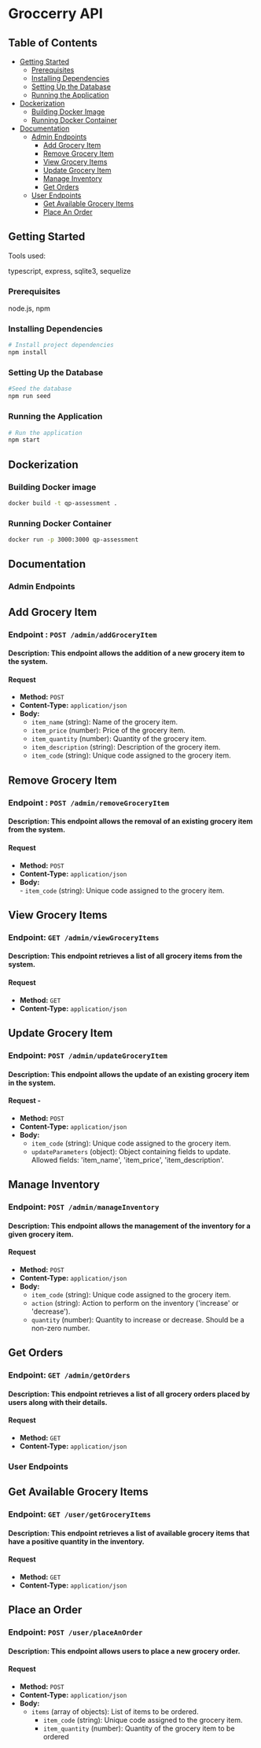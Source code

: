 
# Groccerry API


## Table of Contents

- [Getting Started](#getting-started)
  - [Prerequisites](#prerequisites)
  - [Installing Dependencies](#installing-dependencies)
  - [Setting Up the Database](#setting-up-the-database)
  - [Running the Application](#running-the-application)
- [Dockerization](#dockerization)
  - [Building Docker Image](#building-docker-image)
  - [Running Docker Container](#running-docker-container)
 - [Documentation](#documentation)
	  - [Admin Endpoints](#admin-endpoints)
		  - [Add Grocery Item](#add-grocery-item)
		  - [Remove Grocery Item](#remove-grocery-item)
		  - [View Grocery Items](#view-grocery-items)
		  - [Update Grocery Item](#update-grocery-item)
		  - [Manage Inventory](#manage-inventory)
		  - [Get Orders](#get-orders)
	  - [User Endpoints](#user-endpoints)
	      - [Get Available Grocery Items](#get-available-grocery-items)
	      - [Place An Order](#place-an-order)
	 

## Getting Started
Tools used:

typescript, express, sqlite3, sequelize


### Prerequisites
node.js, npm


### Installing Dependencies

```bash
# Install project dependencies
npm install
```
### Setting Up the Database

```bash
#Seed the database
npm run seed
```

### Running the Application

```bash
# Run the application
npm start
```
## Dockerization

### Building Docker image

```bash
docker build -t qp-assessment .
```

### Running Docker Container

```bash
docker run -p 3000:3000 qp-assessment
```

## Documentation

### Admin Endpoints
## Add Grocery Item
### Endpoint : `POST /admin/addGroceryItem` 
#### Description:  This endpoint allows the addition of a new grocery item to the system. 
#### Request  
-  **Method:**  `POST`
-  **Content-Type:**  `application/json`
-  **Body:**
	 -  `item_name` (string): Name of the grocery item.
	 -  `item_price` (number): Price of the grocery item.
	 -  `item_quantity` (number): Quantity of the grocery item.
	 -  `item_description` (string): Description of the grocery item.
	 -  `item_code` (string): Unique code assigned to the grocery item.

## Remove Grocery Item
  
### Endpoint : `POST /admin/removeGroceryItem`
#### Description: This endpoint allows the removal of an existing grocery item from the system.
#### Request
-  **Method:**  `POST` 
 -  **Content-Type:**  `application/json`  
 -  **Body:**  
		 -  `item_code` (string): Unique code assigned to the grocery item.

## View Grocery Items  
### Endpoint:  `GET /admin/viewGroceryItems`  
#### Description:  This endpoint retrieves a list of all grocery items from the system. 
#### Request  
-  **Method:**  `GET`  
-  **Content-Type:**  `application/json`

## Update Grocery Item
### Endpoint:  `POST /admin/updateGroceryItem`
#### Description:  This endpoint allows the update of an existing grocery item in the system. 
#### Request  -  
   -  **Method:**  `POST`  
   -  **Content-Type:**  `application/json`  
   -  **Body:**
       -    `item_code` (string): Unique code assigned to the grocery item.
       -   `updateParameters` (object): Object containing fields to update.
                        Allowed fields: 'item_name', 'item_price', 'item_description'.

## Manage Inventory  
### Endpoint:  `POST /admin/manageInventory`
#### Description:  This endpoint allows the management of the inventory for a given grocery item. 
#### Request  
-  **Method:**  `POST`  
-  **Content-Type:**  `application/json`  
-  **Body:**
	 -  `item_code` (string): Unique code assigned to the grocery item. 
	 -  `action` (string): Action to perform on the inventory ('increase' or 'decrease'). 
	 -  `quantity` (number): Quantity to increase or decrease. Should be a non-zero number.

## Get Orders  
### Endpoint:   `GET /admin/getOrders`  
#### Description:  This endpoint retrieves a list of all grocery orders placed by users along with their details.
#### Request  
-  **Method:**  `GET`  
-  **Content-Type:**  `application/json`


### User Endpoints

## Get Available Grocery Items  
### Endpoint:   `GET /user/getGroceryItems`  
#### Description:  This endpoint retrieves a list of available grocery items that have a positive quantity in the inventory. 
#### Request  
-  **Method:**  `GET`  
-  **Content-Type:**  `application/json`

## Place an Order  
### Endpoint:  `POST /user/placeAnOrder`  
#### Description:  This endpoint allows users to place a new grocery order. 
#### Request  
-  **Method:**  `POST`  
-  **Content-Type:**  `application/json`  
-  **Body:**
    -  `items` (array of objects): List of items to be ordered. 
          -  `item_code` (string): Unique code assigned to the grocery item.
          - `item_quantity` (number): Quantity of the grocery item to be ordered
